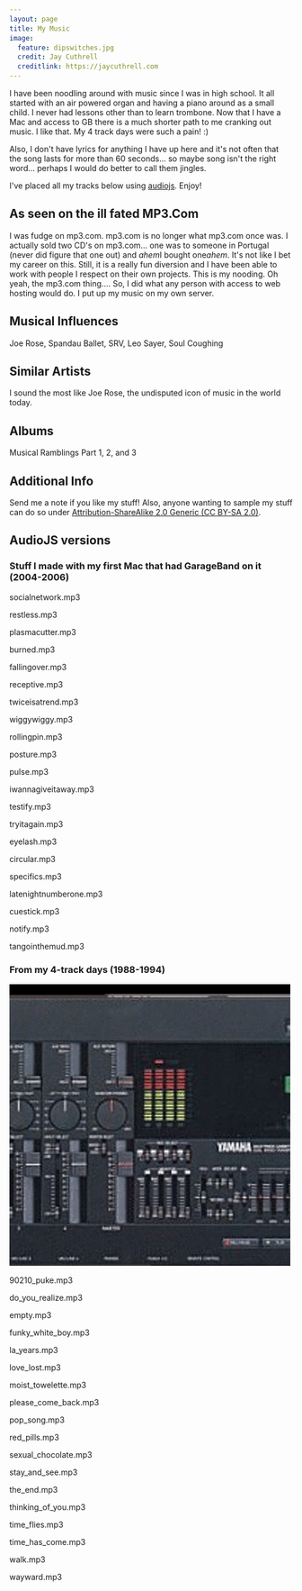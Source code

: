 ```yaml
---
layout: page
title: My Music
image:
  feature: dipswitches.jpg
  credit: Jay Cuthrell
  creditlink: https://jaycuthrell.com
---
```


I have been noodling around with music since I was in high school. It all started with an air powered organ and having a piano around as a small child. I never had lessons other than to learn trombone. Now that I have a Mac and access to GB there is a much shorter path to me cranking out music. I like that. My 4 track days were such a pain! :)

Also, I don't have lyrics for anything I have up here and it's not often that the song lasts for more than 60 seconds... so maybe song isn't the right word... perhaps I would do better to call them jingles.

I've placed all my tracks below using [audiojs][42cf1189]. Enjoy!

  [42cf1189]: https://github.com/kolber/audiojs "audiojs"

## As seen on the ill fated MP3.Com

I was fudge on mp3.com. mp3.com is no longer what mp3.com once was. I actually sold two CD's on mp3.com... one was to someone in Portugal (never did figure that one out) and *ahem*I bought one*ahem*. It's not like I bet my career on this. Still, it is a really fun diversion and I have been able to work with people I respect on their own projects. This is my nooding. Oh yeah, the mp3.com thing.... So, I did what any person with access to web hosting would do. I put up my music on my own server.


## Musical Influences

Joe Rose, Spandau Ballet, SRV, Leo Sayer, Soul Coughing

## Similar Artists

I sound the most like Joe Rose, the undisputed icon of music in the world today.

## Albums

Musical Ramblings Part 1, 2, and 3

## Additional Info

Send me a note if you like my stuff! Also, anyone wanting to sample my stuff can do so under [Attribution-ShareAlike 2.0 Generic (CC BY-SA 2.0)](http://creativecommons.org/licenses/by-sa/2.0/).

## AudioJS versions

<script src="audio.min.js"></script>
<script>
   audiojs.events.ready(function() {
     var as = audiojs.createAll();
   });
 </script>

### Stuff I made with my first Mac that had GarageBand on it (2004-2006)

socialnetwork.mp3 <audio src="http://cuthrell.com/mp3/socialnetwork.mp3" preload="auto">

restless.mp3 <audio src="http://cuthrell.com/mp3/restless.mp3" preload="auto">

plasmacutter.mp3 <audio src="http://cuthrell.com/mp3/plasmacutter.mp3" preload="auto">

burned.mp3 <audio src="http://cuthrell.com/mp3/burned.mp3" preload="auto">

fallingover.mp3 <audio src="http://cuthrell.com/mp3/fallingover.mp3" preload="auto">

receptive.mp3 <audio src="http://cuthrell.com/mp3/receptive.mp3" preload="auto">

twiceisatrend.mp3 <audio src="http://cuthrell.com/mp3/twiceisatrend.mp3" preload="auto">

wiggywiggy.mp3 <audio src="http://cuthrell.com/mp3/wiggywiggy.mp3" preload="auto">

rollingpin.mp3 <audio src="http://cuthrell.com/mp3/rollingpin.mp3" preload="auto">

posture.mp3 <audio src="http://cuthrell.com/mp3/posture.mp3" preload="auto">

pulse.mp3 <audio src="http://cuthrell.com/mp3/pulse.mp3" preload="auto">

iwannagiveitaway.mp3 <audio src="http://cuthrell.com/mp3/iwannagiveitaway.mp3" preload="auto">

testify.mp3 <audio src="http://cuthrell.com/mp3/testify.mp3" preload="auto">

tryitagain.mp3 <audio src="http://cuthrell.com/mp3/tryitagain.mp3" preload="auto">

eyelash.mp3 <audio src="http://cuthrell.com/mp3/eyelash.mp3" preload="auto">

circular.mp3 <audio src="http://cuthrell.com/mp3/circular.mp3" preload="auto">

specifics.mp3 <audio src="http://cuthrell.com/mp3/specifics.mp3" preload="auto">

latenightnumberone.mp3 <audio src="http://cuthrell.com/mp3/latenightnumberone.mp3" preload="auto">

cuestick.mp3 <audio src="http://cuthrell.com/mp3/cuestick.mp3" preload="auto">

notify.mp3 <audio src="http://cuthrell.com/mp3/notify.mp3" preload="auto">

tangointhemud.mp3 <audio src="http://cuthrell.com/mp3/tangointhemud.mp3" preload="auto">


### From my 4-track days (1988-1994)

![ye olde trusty Yamaha...](/images/4track.jpg)

 90210_puke.mp3 <audio src="http://cuthrell.com/mp3/90210_puke.mp3" preload="auto">

 do_you_realize.mp3 <audio src="http://cuthrell.com/mp3/do_you_realize.mp3" preload="auto">

 empty.mp3 <audio src="http://cuthrell.com/mp3/empty.mp3" preload="auto">

 funky_white_boy.mp3 <audio src="http://cuthrell.com/mp3/funky_white_boy.mp3" preload="auto">

 la_years.mp3 <audio src="http://cuthrell.com/mp3/la_years.mp3" preload="auto">

 love_lost.mp3 <audio src="http://cuthrell.com/mp3/love_lost.mp3" preload="auto">

 moist_towelette.mp3 <audio src="http://cuthrell.com/mp3/moist_towelette.mp3" preload="auto">

 please_come_back.mp3 <audio src="http://cuthrell.com/mp3/please_come_back.mp3" preload="auto">

 pop_song.mp3 <audio src="http://cuthrell.com/mp3/pop_song.mp3" preload="auto">

 red_pills.mp3 <audio src="http://cuthrell.com/mp3/red_pills.mp3" preload="auto">

 sexual_chocolate.mp3 <audio src="http://cuthrell.com/mp3/sexual_chocolate.mp3" preload="auto">

 stay_and_see.mp3 <audio src="http://cuthrell.com/mp3/stay_and_see.mp3" preload="auto">

 the_end.mp3 <audio src="http://cuthrell.com/mp3/the_end.mp3" preload="auto">

 thinking_of_you.mp3 <audio src="http://cuthrell.com/mp3/thinking_of_you.mp3" preload="auto">

 time_flies.mp3 <audio src="http://cuthrell.com/mp3/time_flies.mp3" preload="auto">

 time_has_come.mp3 <audio src="http://cuthrell.com/mp3/time_has_come.mp3" preload="auto">

 walk.mp3 <audio src="http://cuthrell.com/mp3/walk.mp3" preload="auto">

 wayward.mp3 <audio src="http://cuthrell.com/mp3/wayward.mp3" preload="auto">
